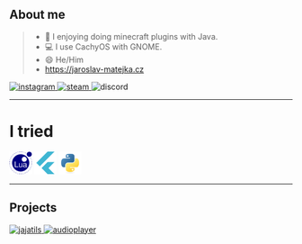 ## About me
>- :robot: I enjoying doing minecraft plugins with Java.
>- 💻 I use CachyOS with GNOME.
>- 😄 He/Him
>- https://jaroslav-matejka.cz
<p align="left">
  <a href="https://www.instagram.com/jara15554/">
    <img src="https://img.shields.io/badge/Instagram-%23E4405F.svg?style=for-the-badge&logo=Instagram&logoColor=white" alt="instagram"/>
  </a>
  <a href="https://steamcommunity.com/id/jara155/">
    <img src="https://img.shields.io/badge/steam-%23000000.svg?style=for-the-badge&logo=steam&logoColor=white" alt="steam"/>
  </a>
  <a>
     <img src="https://img.shields.io/badge/%3CApparentlyjR%3E-%237289DA.svg?style=for-the-badge&logo=discord&logoColor=white" alt="discord"/>
  </a>
  
</p>

---


# I tried
<div>
    <img src="https://github.com/devicons/devicon/blob/master/icons/lua/lua-plain-wordmark.svg" title="lua" alt="lua" width="40" height="40"/>
    <img src="https://github.com/devicons/devicon/blob/master/icons/flutter/flutter-plain.svg" title="flutter" alt="flutter" width="40" height="40"/>
    <img src="https://github.com/devicons/devicon/blob/master/icons/python/python-original.svg" title="py" alt="py" width="40" height="40"/>
</div>

---

## Projects
<div>
  <a href="https://github.com/jara155/Reminder">
    <img src="https://github-readme-stats.vercel.app/api/pin/?username=jara155&repo=Reminder&theme=bear" title="jajatils"/>
  </a>  
  <a href="https://github.com/jara155/Audio-Player">
    <img src="https://github-readme-stats.vercel.app/api/pin/?username=jara155&repo=Audio-Player&theme=bear" title="audioplayer"/>
  </a>  
   
</div>
